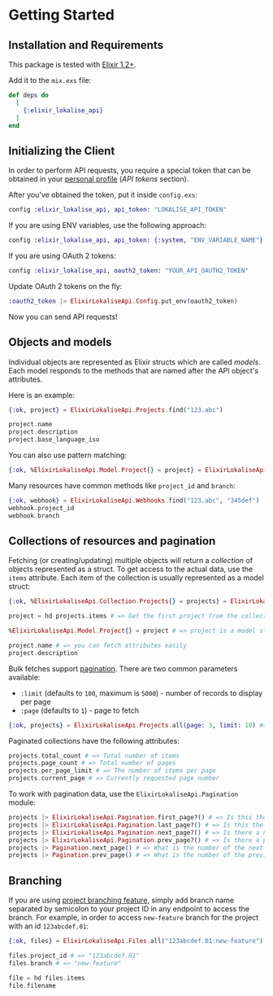 # Getting Started

## Installation and Requirements

This package is tested with [Elixir 1.2+](https://elixir-lang.org/).

Add it to the `mix.exs` file:

```elixir
def deps do
  [
    {:elixir_lokalise_api}
  ]
end
```

## Initializing the Client

In order to perform API requests, you require a special token that can be obtained in your [personal profile](https://lokalise.com/profile#apitokens) (*API tokens* section).

After you've obtained the token, put it inside `config.exs`:

```elixir
config :elixir_lokalise_api, api_token: "LOKALISE_API_TOKEN"
```

If you are using ENV variables, use the following approach:

```elixir
config :elixir_lokalise_api, api_token: {:system, "ENV_VARIABLE_NAME"}
```

If you are using OAuth 2 tokens:

```elixir
config :elixir_lokalise_api, oauth2_token: "YOUR_API_OAUTH2_TOKEN"
```

Update OAuth 2 tokens on the fly:

```elixir
:oauth2_token |> ElixirLokaliseApi.Config.put_env(oauth2_token)
```

Now you can send API requests!

## Objects and models

Individual objects are represented as Elixir structs which are called *models*. Each model responds to the methods that are named after the API object's attributes.

Here is an example:

```elixir
{:ok, project} = ElixirLokaliseApi.Projects.find("123.abc")

project.name
project.description
project.base_language_iso
```

You can also use pattern matching:

```elixir
{:ok, %ElixirLokaliseApi.Model.Project{} = project} = ElixirLokaliseApi.Projects.find("123.abc")
```

Many resources have common methods like `project_id` and `branch`:

```elixir
{:ok, webhook} = ElixirLokaliseApi.Webhooks.find("123.abc", "345def")
webhook.project_id
webhook.branch
```

## Collections of resources and pagination

Fetching (or creating/updating) multiple objects will return a *collection* of objects represented as a struct. To get access to the actual data, use the `items` attribute. Each item of the collection is usually represented as a model struct:

```elixir
{:ok, %ElixirLokaliseApi.Collection.Projects{} = projects} = ElixirLokaliseApi.Projects.all()

project = hd projects.items # => Get the first project from the collection

%ElixirLokaliseApi.Model.Project{} = project # => project is a model struct

project.name # => you can fetch attributes easily
project.description
```

Bulk fetches support [pagination](https://developers.lokalise.com/reference/api-pagination). There are two common parameters available:

* `:limit` (defaults to `100`, maximum is `5000`) - number of records to display per page
* `:page` (defaults  to `1`) - page to fetch

```elixir
{:ok, projects} = ElixirLokaliseApi.Projects.all(page: 3, limit: 10) #=> Paginate by 10 records and fetch the third page
```

Paginated collections have the following attributes:

```elixir
projects.total_count # => Total number of items
projects.page_count # => Total number of pages
projects.per_page_limit # => The number of items per page
projects.current_page # => Currently requested page number
```

To work with pagination data, use the `ElixirLokaliseApi.Pagination` module:

```elixir
projects |> ElixirLokaliseApi.Pagination.first_page?() # => Is this the first page?
projects |> ElixirLokaliseApi.Pagination.last_page?() # => Is this the last page?
projects |> ElixirLokaliseApi.Pagination.next_page?() # => Is there a next page available?
projects |> ElixirLokaliseApi.Pagination.prev_page?() # => Is there a previous page available?
projects |> Pagination.next_page() # => What is the number of the next page?
projects |> Pagination.prev_page() # => What is the number of the previous page?
```

## Branching

If you are using [project branching feature](https://docs.lokalise.com/en/articles/3391861-project-branching), simply add branch name separated by semicolon to your project ID in any endpoint to access the branch. For example, in order to access `new-feature` branch for the project with an id `123abcdef.01`:

```elixir
{:ok, files} = ElixirLokaliseApi.Files.all("123abcdef.01:new-feature")

files.project_id # => "123abcdef.01"
files.branch # => "new-feature"

file = hd files.items
file.filename
```

